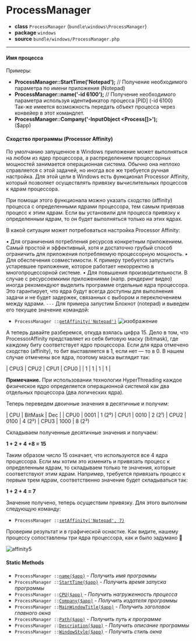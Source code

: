 # ProcessManager

- **class** `ProcessManager` (`bundle\windows\ProcessManager`)
- **package** `windows`
- **source** `bundle/windows/ProcessManager.php`

---

#### Имя процесса

Примеры:
- **ProcessManager::StartTime('Notepad');** // Получение необходимого параметра по имени приложения (Notepad) <br>
- **ProcessManager::name('-id 6100');** // Получение необходимого параметра используя идентификатор процесса [PID] (-id 6100) <br>
Так-же имеется возможность передать объект процесса через конвейер в этот командлет. <br>
- **ProcessManager::Company('-InputObject <Process[]>');** <br>
($app)

#### Сходство программы (Processor Affinity)
По умолчанию запущенное в Windows приложение может выполняться на любом из ядер процессора, а распределением процессорных мощностей занимается операционная система. Обычно она неплохо справляется с этой задачей, но иногда все же требуется ручная настройка. Для этой цели в Windows есть функционал Processor Affinity, который позволяет осуществлять привязку вычислительных процессов к ядрам процессора.

При помощи этого функционала можно указать сходство (affinity) процесса с определенными ядрами процессора, тем самым привязав процесс к этим ядрам. Если вы установили для процесса привязку к определенным ядрам, то он будет выполняться только на этих ядрах.

В какой ситуации может потребоваться настройка Processor Affinity:

• Для ограничения потребления ресурсов конкретным приложением. Самый простой и эффективный, хотя и достаточно грубый способ ограничить для приложения потребляемую процессорную мощность.
• Для обеспечения совместимости. К примеру требуется запустить устаревшее приложение, которое работает некорректно в многопроцессорной системе.
• Для повышения производительности. В случае с ресурсоемкими приложениями (напр. рендеринг видео) иногда рекомендуют выделить программе отдельные ядра процессора. Это гарантирует, что ядра будут всегда доступны для выполнения задачи и не будет задержек, связанных с выбором и переключением между ядрами.
`---`
Для примера запустим Блокнот (notepad) и выведем его текущее значение командой:
- `ProcessManager ::`[`getAffinity('Notepad')`](#)
![изображение](https://github.com/meigoc/jppm-windows-ext/assets/73817505/d8e766f2-ecab-45b2-a1d6-998525e30310)

А теперь давайте разберемся, откуда взялась цифра 15. Дело в том, что ProcessorAffinity представляет из себя битовую маску (bitmask), где каждому биту соответствует ядро процессора. Если для ядра отмечено сходство (affinity), то бит выставляется в 1, если нет — то в 0. В нашем случае отмечены все ядра, поэтому маска выглядит так:

| CPU3 | CPU2 | CPU1 | CPU0 |
| 1    | 1    | 1    | 1    |

**Примечание.** При использовании технологии HyperThreading каждое физическое ядро определяется операционной системой как два отдельных процессора (два логических ядра).

Теперь переведем двоичные значения в десятичные и получим:

| CPU  | BitMask | Dec |
| CPU0 | 0001    | 1 (2⁰)
| CPU1 | 0010    | 2 (2¹)
| CPU2 | 0100    | 4 (2²)
| CPU3 | 1000    | 8 (2³)

Складываем полученные десятичные значения и получаем:

**1 + 2 + 4 +8 = 15**

Таким образом число 15 означает, что используются все 4 ядра процессора. Если мы хотим это изменить и привязать процесс к определенным ядрам, то складываем только те значения, которые соответствуют этим ядрам. Например, требуется привязать процесс к первым трем ядрам, соответственно значение будет складываться так:

**1 + 2 + 4 = 7**

Значение получено, теперь осуществим привязку. Для этого выполним следующую команду:
- `ProcessManager ::`[`setAffinity('Notepad', 7)`](#)

Проверим результат и в графической оснастке. Как видите, нашему процессу сопоставлены три ядра процессора, как и было задумано 🙂

![affinity5](https://github.com/meigoc/jppm-windows-ext/assets/73817505/871b381b-eed9-492d-a3f7-a993e58320d1)

#### Static Methods

- `ProcessManager ::`[`name($app)`](#method-name) - _Получить имя программы_
- `ProcessManager ::`[`StartTime($app)`](#method-starttime) - _Получить время запуска программы_
- `ProcessManager ::`[`CPU($app)`](#method-cpu) - _Получить нагруженность процесса_
- `ProcessManager ::`[`Company($app)`](#method-company) - _Получить издателя программы_
- `ProcessManager ::`[`MainWindowTitle($app)`](#method-mainwindowtitle) - _Получить заголовок главного окна_
- `ProcessManager ::`[`Path($app)`](#method-path) - _Получить путь к программе_
- `ProcessManager ::`[`Description($app)`](#method-description) - _Получить описание программы_
- `ProcessManager ::`[`WindowStyle($app)`](#method-windowstyle) - _Получить стиль окна_
